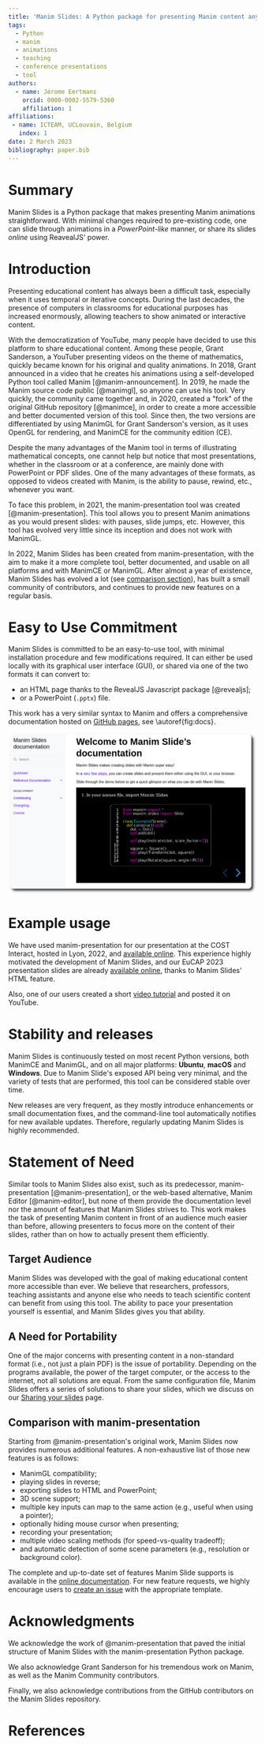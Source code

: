 ```yaml
---
title: 'Manim Slides: A Python package for presenting Manim content anywhere'
tags:
  - Python
  - manim
  - animations
  - teaching
  - conference presentations
  - tool
authors:
  - name: Jérome Eertmans
    orcid: 0000-0002-5579-5360
    affiliation: 1
affiliations:
 - name: ICTEAM, UCLouvain, Belgium
   index: 1
date: 2 March 2023
bibliography: paper.bib
---
```


# Summary

Manim Slides is a Python package that makes presenting Manim animations
straightforward. With minimal changes required to pre-existing code, one can
slide through animations in a *PowerPoint-like* manner, or share its slides
*online* using ReavealJS' power.

# Introduction

Presenting educational content has always been a difficult task, especially
when it uses temporal or iterative concepts. During the last decades, the
presence of computers in classrooms for educational purposes has increased
enormously, allowing teachers to show animated or interactive content.

With the democratization of YouTube, many people have decided to use this
platform to share educational content. Among these people, Grant Sanderson, a
YouTuber presenting videos on the theme of mathematics, quickly became known
for his original and quality animations. In 2018, Grant announced in a video
that he creates his animations using a self-developed Python tool called Manim
[@manim-announcement]. In 2019, he made the Manim source code public [@manimgl],
so anyone can use his tool. Very quickly, the community came together and, in
2020, created a "fork" of the original GitHub repository [@manimce], in order to
create a more accessible and better documented version of this tool. Since then,
the two versions are differentiated by using ManimGL for Grant Sanderson's
version, as it uses OpenGL for rendering, and ManimCE for the community edition
(CE).

Despite the many advantages of the Manim tool in terms of illustrating
mathematical concepts, one cannot help but notice that most presentations,
whether in the classroom or at a conference, are mainly done with PowerPoint
or PDF slides. One of the many advantages of these formats, as opposed to videos
created with Manim, is the ability to pause, rewind, etc., whenever you want.

To face this problem, in 2021, the manim-presentation tool was created
[@manim-presentation]. This tool allows you to present Manim animations as you
would present slides: with pauses, slide jumps, etc. However, this tool has
evolved very little since its inception and does not work with ManimGL.

In 2022, Manim Slides has been created from manim-presentation, with the aim
to make it a more complete tool, better documented, and usable on all platforms
and with ManimCE or ManimGL. After almost a year of existence, Manim Slides has
evolved a lot (see
[comparison section](#comparison-with-manim-presentation)),
has built a small community of contributors, and continues to
provide new features on a regular basis.

# Easy to Use Commitment

Manim Slides is committed to be an easy-to-use tool, with minimal installation
procedure and few modifications required. It can either be used locally with its
graphical user interface (GUI), or shared via one of the two formats it can
convert to:

* an HTML page thanks to the RevealJS Javascript package [@revealjs];
* or a PowerPoint (`.pptx`) file.

This work has a very similar syntax to Manim and offers a comprehensive
documentation hosted on [GitHub pages](https://jeertmans.github.io/manim-slides/), see
\autoref{fig:docs}.

![Manim Slides' documentation homepage.\label{fig:docs}](docs.png)

# Example usage

We have used manim-presentation for our presentation at the COST
Interact, hosted in Lyon, 2022, and
[available online](https://web.archive.org/web/20230507184944/https://eertmans.be/posts/cost-interact-presentation/).
This experience highly motivated the development of Manim Slides, and our
EuCAP 2023 presentation slides are already
[available online](https://web.archive.org/web/20230507211243/https://eertmans.be/posts/eucap-presentation/), thanks
to Manim Slides' HTML feature.

Also, one of our users created a short
[video tutorial](https://www.youtube.com/watch?v=Oc9g89VzKsY&ab_channel=TheoremofBeethoven)
and posted it on YouTube.

# Stability and releases

Manim Slides is continuously tested on most recent Python versions, both ManimCE
and ManimGL, and on all major platforms: **Ubuntu**, **macOS** and **Windows**. Due to Manim
Slide's exposed API being very minimal, and the variety of tests that are
performed, this tool can be considered stable over time.

New releases are very frequent, as they mostly introduce enhancements or small
documentation fixes, and the command-line tool automatically notifies for new
available updates. Therefore, regularly updating Manim Slides is highly
recommended.

# Statement of Need

Similar tools to Manim Slides also exist, such as its predecessor,
manim-presentation [@manim-presentation], or the web-based alternative, Manim
Editor [@manim-editor], but none of them provide the documentation level nor the
amount of features that Manim Slides strives to. This work makes the task of
presenting Manim content in front of an audience much easier than before,
allowing presenters to focus more on the content of their slides, rather than on
how to actually present them efficiently.

## Target Audience

Manim Slides was developed with the goal of making educational content more
accessible than ever. We believe that researchers, professors, teaching
assistants and anyone else who needs to teach scientific content can benefit
from using this tool. The ability to pace your presentation yourself is
essential, and Manim Slides gives you that ability.

## A Need for Portability

One of the major concerns with presenting content in a non-standard format
(i.e., not just a plain PDF) is the issue of portability.
Depending on the programs available, the power of the target computer,
or the access to the internet, not all solutions are equal.
From the same configuration file, Manim Slides offers a series of solutions to
share your slides, which we discuss on our
[Sharing your slides](https://jeertmans.github.io/manim-slides/reference/sharing.html)
page.

## Comparison with manim-presentation

Starting from @manim-presentation's original work, Manim Slides now provides
numerous additional features.
A non-exhaustive list of those new features is as follows:

* ManimGL compatibility;
* playing slides in reverse;
* exporting slides to HTML and PowerPoint;
* 3D scene support;
* multiple key inputs can map to the same action
  (e.g., useful when using a pointer);
* optionally hiding mouse cursor when presenting;
* recording your presentation;
* multiple video scaling methods (for speed-vs-quality tradeoff);
* and automatic detection of some scene parameters
  (e.g., resolution or background color).

The complete and up-to-date set of features Manim Slide supports is
available in the
[online documentation](https://jeertmans.github.io/manim-slides/).
For new feature requests, we highly encourage users to
[create an issue](https://github.com/jeertmans/manim-slides/issues/new/choose)
with the appropriate template.

# Acknowledgments

We acknowledge the work of @manim-presentation that paved the initial structure
of Manim Slides with the manim-presentation Python package.

We also acknowledge Grant Sanderson for his tremendous work on Manim, as
well as the Manim Community contributors.

Finally, we also acknowledge contributions from the GitHub contributors on the
Manim Slides repository.

# References
